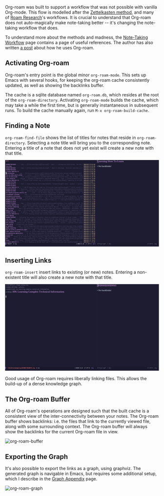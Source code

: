 Org-roam was built to support a workflow that was not possible with
vanilla Org-mode. This flow is modelled after the [Zettelkasten
method][zettelkasten], and many of [Roam Research][roam]'s workflows.
It is crucial to understand that Org-roam does not auto-magically make
note-taking better -- it's changing the note-taking workflow that
does.

To understand more about the methods and madness, the [Note-Taking
Workflow][appendix:ntw] page contains a page of useful references. The
author has also written [a post][jethro-blog-post] about how he uses
Org-roam.

## Activating Org-roam

Org-roam's entry point is the global minor `org-roam-mode`. This sets
up Emacs with several hooks, for keeping the org-roam cache
consistently updated, as well as showing the backlinks buffer. 

The cache is a sqlite database named `org-roam.db`, which resides at
the root of the `org-roam-directory`. Activating `org-roam-mode`
builds the cache, which may take a while the first time, but is
generally instantaneous in subsequent runs. To build the cache
manually again, run `M-x org-roam-build-cache`.

## Finding a Note

`org-roam-find-file` shows the list of titles for notes that reside in
`org-roam-directory`. Selecting a note title will bring you to the
corresponding note. Entering a title of a note that does not yet exist
will create a new note with that title.

![org-roam-find-file](images/org-roam-find-file.gif)

## Inserting Links

`org-roam-insert` insert links to existing (or new) notes. Entering a
non-existent title will also create a new note with that title.

![org-roam-insert](images/org-roam-insert-filetag.gif)

Good usage of Org-roam requires liberally linking files. This allows
the build-up of a dense knowledge graph.

## The Org-roam Buffer

All of Org-roam's operations are designed such that the built cache is
a consistent view of the inter-connectivity between your notes. The
Org-roam buffer shows backlinks: i.e. the files that link to the
currently viewed file, along with some surrounding context. The
Org-roam buffer will always show the backlinks for the current
Org-roam file in view.

![org-roam-buffer](images/org-roam-buffer.gif)

## Exporting the Graph

It's also possible to export the links as a graph, using graphviz. The
generated graph is navigable in Emacs, but requires some additional
setup, which I describe in the [Graph Appendix][appendix:graph-setup]
page.

![org-roam-graph](images/org-roam-graph.gif)

[zettelkasten]: https://zettelkasten.de/
[appendix:ntw]: notetaking_workflow.md
[appendix:graph-setup]: graph_setup.md
[roam]: https://www.roamresearch.com/
[jethro-blog-post]: https://blog.jethro.dev/posts/how_to_take_smart_notes_org/

